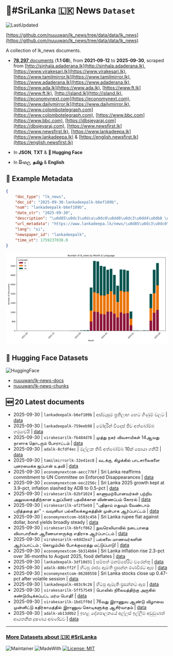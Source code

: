 # 📄#SriLanka 🇱🇰 News `Dataset`

![LastUpdated](https://img.shields.io/badge/last_updated-2025--09--30_18:34:46-green)

[https://github.com/nuuuwan/lk_news/tree/data/data/lk_news](https://github.com/nuuuwan/lk_news/tree/data/data/lk_news)

A collection of lk_news documents.

- [**78,297** documents](https://github.com/nuuuwan/lk_news/tree/data/data/lk_news) (**1.1 GB**), from **2021-09-12** to **2025-09-30**, scraped from [http://sinhala.adaderana.lk](http://sinhala.adaderana.lk), [https://www.virakesari.lk](https://www.virakesari.lk), [https://www.tamilmirror.lk](https://www.tamilmirror.lk), [https://www.adaderana.lk](https://www.adaderana.lk), [https://www.ada.lk](https://www.ada.lk), [https://www.ft.lk](https://www.ft.lk), [http://island.lk](http://island.lk), [https://economynext.com](https://economynext.com), [https://www.dailymirror.lk](https://www.dailymirror.lk), [https://www.colombotelegraph.com](https://www.colombotelegraph.com), [https://www.bbc.com](https://www.bbc.com), [https://dbsjeyaraj.com](https://dbsjeyaraj.com), [https://www.newsfirst.lk](https://www.newsfirst.lk), [https://www.lankadeepa.lk](https://www.lankadeepa.lk) & [https://english.newsfirst.lk](https://english.newsfirst.lk)

- In **JSON**, **TXT** & **🤗 Hugging Face**

- In **සිංහල**, **தமிழ்** & **English**

## 📝 Example Metadata

```json
{
    "doc_type": "lk_news",
    "doc_id": "2025-09-30-lankadeepalk-b6ef109b",
    "num": "lankadeepalk-b6ef109b",
    "date_str": "2025-09-30",
    "description": "\u0d85\u0dc3\u0dca\u0dc0\u0dd0\u0dc3\u0dd4\u0db8 \u0db4\u0dca\u200d\u0dbb\u0dad\u0dd2\u0dbd\u0dcf\u0db7 \u0dc4\u0dd9\u0da7 \u0d9c\u0dd2\u0dab\u0dd4\u0db8\u0dca \u0dc0\u0dbd\u0da7",
    "url_metadata": "https://www.lankadeepa.lk/news/\u0d85\u0dc3\u0dc0\u0dc3\u0db8-\u0db4\u0dbb\u0dad\u0dbd\u0db7-\u0dc4\u0da7-\u0d9c\u0dab\u0db8-\u0dc0\u0dbd\u0da7/101-680510",
    "lang": "si",
    "newspaper_id": "lankadeepalk",
    "time_ut": 1759237038.0
}
```

![Chart](https://raw.githubusercontent.com/nuuuwan/lk_news/refs/heads/data/data/lk_news/docs_by_month_and_lang.png)

## 🤗 Hugging Face Datasets

![HuggingFace](https://img.shields.io/badge/-HuggingFace-FDEE21?style=for-the-badge&logo=HuggingFace)

- [nuuuwan/lk-news-docs](https://huggingface.co/datasets/nuuuwan/lk-news-docs)
- [nuuuwan/lk-news-chunks](https://huggingface.co/datasets/nuuuwan/lk-news-chunks)

## 🆕 20 Latest documents

- 2025-09-30 | `lankadeepalk-b6ef109b` | අස්වැසුම ප්‍රතිලාභ හෙට ගිණුම් වලට | [data](https://github.com/nuuuwan/lk_news/tree/data/data/lk_news/2020s/2025/2025-09-30-lankadeepalk-b6ef109b)
- 2025-09-30 | `lankadeepalk-759eeb98` | මෝදරින් විදෙස් ජීව අත්බෝම්බ හමුවෙයි | [data](https://github.com/nuuuwan/lk_news/tree/data/data/lk_news/2020s/2025/2025-09-30-lankadeepalk-759eeb98)
- 2025-09-30 | `virakesarilk-fb484d76` | முத்து நகர் விவசாயிகள் 14ஆவது நாளாக தொடரும் போராட்டம் | [data](https://github.com/nuuuwan/lk_news/tree/data/data/lk_news/2020s/2025/2025-09-30-virakesarilk-fb484d76)
- 2025-09-30 | `adalk-8cfdf4ec` | මල්ලක තිබී අත්බෝම්බ 10ක් සොයා ගනියි | [data](https://github.com/nuuuwan/lk_news/tree/data/data/lk_news/2020s/2025/2025-09-30-adalk-8cfdf4ec)
- 2025-09-30 | `tamilmirrorlk-32e41ec8` | வடக்கு, கிழக்கில் பாடசாலைகளை புனரமைக்க ஜப்பான் உதவி | [data](https://github.com/nuuuwan/lk_news/tree/data/data/lk_news/2020s/2025/2025-09-30-tamilmirrorlk-32e41ec8)
- 2025-09-30 | `economynextcom-aecc776f` | Sri Lanka reaffirms commitment to UN Committee on Enforced Disappearances | [data](https://github.com/nuuuwan/lk_news/tree/data/data/lk_news/2020s/2025/2025-09-30-economynextcom-aecc776f)
- 2025-09-30 | `economynextcom-eec2256c` | Sri Lanka 2025 growth kept at 3.9-pct, inflation slashed by ADB to 0.5-pct | [data](https://github.com/nuuuwan/lk_news/tree/data/data/lk_news/2020s/2025/2025-09-30-economynextcom-eec2256c)
- 2025-09-30 | `virakesarilk-82bf1024` | காணாமற்போனவர்கள் பற்றிய அலுவலகத்திற்கான உறுப்பினர் பதவிக்கான விண்ணப்பம் கோரல் | [data](https://github.com/nuuuwan/lk_news/tree/data/data/lk_news/2020s/2025/2025-09-30-virakesarilk-82bf1024)
- 2025-09-30 | `virakesarilk-af2f5eb9` | "புதிதாய் எதுவும் வேண்டாம் பறித்ததை தா" - வவுனியா பல்கலைக்கழகத்தின் முன்பாக ஆர்ப்பாட்டம் | [data](https://github.com/nuuuwan/lk_news/tree/data/data/lk_news/2020s/2025/2025-09-30-virakesarilk-af2f5eb9)
- 2025-09-30 | `economynextcom-b583c456` | Sri Lanka rupee flat against dollar, bond yields broadly steady | [data](https://github.com/nuuuwan/lk_news/tree/data/data/lk_news/2020s/2025/2025-09-30-economynextcom-b583c456)
- 2025-09-30 | `virakesarilk-6bfcf862` | நுவரெலியாவில் நடைபாதை வியாபாரிகள் ஆணையாளருக்கு எதிராக ஆர்ப்பாட்டம் | [data](https://github.com/nuuuwan/lk_news/tree/data/data/lk_news/2020s/2025/2025-09-30-virakesarilk-6bfcf862)
- 2025-09-30 | `virakesarilk-e4dd2ea7` | பல்கலை மாணவர்களின் ஆர்ப்பாட்டம் ; கொழும்பில் போக்குவரத்து மட்டுப்பாடு! | [data](https://github.com/nuuuwan/lk_news/tree/data/data/lk_news/2020s/2025/2025-09-30-virakesarilk-e4dd2ea7)
- 2025-09-30 | `economynextcom-5b314b84` | Sri Lanka inflation rise 2.3-pct over 36-months to August 2025, food deflates | [data](https://github.com/nuuuwan/lk_news/tree/data/data/lk_news/2020s/2025/2025-09-30-economynextcom-5b314b84)
- 2025-09-30 | `lankadeepalk-3df10d31` | සම්පත් මනම්පේරිට වරෙන්තු | [data](https://github.com/nuuuwan/lk_news/tree/data/data/lk_news/2020s/2025/2025-09-30-lankadeepalk-3df10d31)
- 2025-09-30 | `adalk-886cff2f` | හිටපු රාජ්‍ය ඇමති ප්‍රසන්න රණවීරට ඇප | [data](https://github.com/nuuuwan/lk_news/tree/data/data/lk_news/2020s/2025/2025-09-30-adalk-886cff2f)
- 2025-09-30 | `economynextcom-86280550` | Sri Lanka stocks close up 0.47-pct after volatile session | [data](https://github.com/nuuuwan/lk_news/tree/data/data/lk_news/2020s/2025/2025-09-30-economynextcom-86280550)
- 2025-09-30 | `lankadeepalk-403c9c26` | හිටපු ඇමැති ප්‍රසන්නට ඇප | [data](https://github.com/nuuuwan/lk_news/tree/data/data/lk_news/2020s/2025/2025-09-30-lankadeepalk-403c9c26)
- 2025-09-30 | `virakesarilk-5ff57549` | பொலிஸ் நிலையத்திற்கு அருகில் கண்டுபிடிக்கப்பட்ட மர்ம பொதி! | [data](https://github.com/nuuuwan/lk_news/tree/data/data/lk_news/2020s/2025/2025-09-30-virakesarilk-5ff57549)
- 2025-09-30 | `virakesarilk-1bd1ff0d` | 76வது இராணுவ ஆண்டு விழாவை முன்னிட்டு கதிர்காமத்தில் இராணுவ கொடிகளுக்கு ஆசிர்வாதம் | [data](https://github.com/nuuuwan/lk_news/tree/data/data/lk_news/2020s/2025/2025-09-30-virakesarilk-1bd1ff0d)
- 2025-09-30 | `adalk-ab13d0b2` | ඉහළ දේශපාලනයේ අල්ලස් ඉල්ලීම අඩුවුණත් ආයතනික දූෂණය අඛණ්ඩව | [data](https://github.com/nuuuwan/lk_news/tree/data/data/lk_news/2020s/2025/2025-09-30-adalk-ab13d0b2)

---

### [More Datasets about 🇱🇰 #SriLanka](https://github.com/nuuuwan/lk_datasets)

![Maintainer](https://img.shields.io/badge/maintainer-nuuuwan-red)
![MadeWith](https://img.shields.io/badge/made_with-python-blue)
[![License: MIT](https://img.shields.io/badge/License-MIT-yellow.svg)](https://opensource.org/licenses/MIT)
